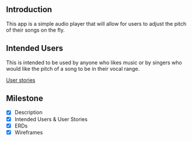 ## Introduction
This app is a simple audio player that will allow for users to adjust the pitch of their songs on 
the fly. 

## Intended Users
This is intended to be used by anyone who likes music or by singers who would like the pitch of a
song to be in their vocal range.

[User stories](docs/user-stories.md)

## Milestone
* [x] Description
* [x] Intended Users &amp; User Stories
* [x] ERDs
* [x] Wireframes